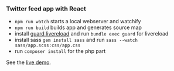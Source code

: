 ### Twitter feed app with React

 - `npm run watch` starts a local webserver and watchify
 - `npm run build` builds app and generates source map
 - install [guard livereload](https://github.com/guard/guard-livereload) and run `bundle exec guard` for livereload
 - install sass `gem install sass` and run `sass --watch sass/app.scss:css/app.css`
 - run `composer install` for the php part

See the [live demo](https://abudaan.github.io/twitter-react).
